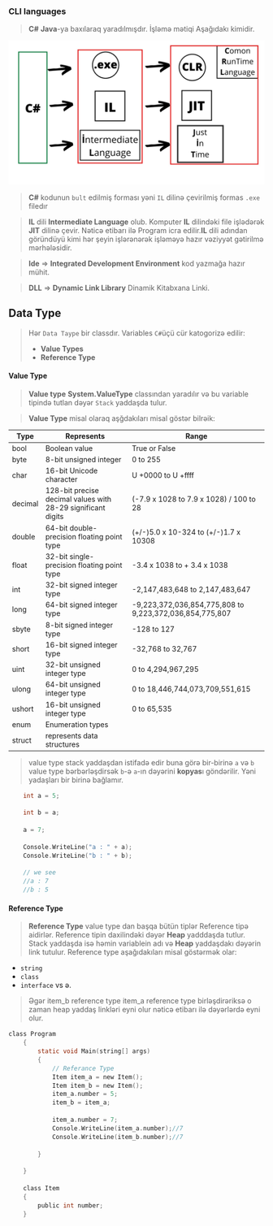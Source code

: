 ### CLI languages
> **C#** **Java**-ya baxılaraq yaradılmışdır.
> İşləmə mətiqi  Aşağıdakı kimidir.

<img src="../Z_Img/Working.jpg">

> **C#** kodunun `bult` edilmiş forması yəni `IL` dilinə çevirilmiş formas `.exe` filedır 

> **IL** dili **Intermediate Language** olub. Komputer **IL** dilindəki file işlədərək **JIT** dilinə çevir. Nəticə etibarı ilə Program icra edilir.**IL** dili adından göründüyü kimi hər şeyin işlərənərək işləməyə hazır  vəziyyət gətirilmə mərhələsidir. 

> **Ide** => **Integrated Development Environment** kod yazmağa hazır mühit. 

> **DLL** => **Dynamic Link Library** Dinamik Kitabxana Linki. 

## Data Type
> Hər `Data Taype` bir classdır. Variables `C#`üçü cür katogorizə edilir:
> - **Value Types** 
> - **Reference Type** 

#### Value Type
>**Value type**  **System.ValueType** classından yaradılır və bu variable tipində tutlan dəyər `Stack` yaddaşda tulur.

>**Value Type** misal olaraq aşğdakıları misal göstər bilrəik:

| Type | Represents | Range |
|--|--|--|
| bool | Boolean value | True or False |
| byte| 8-bit unsigned integer |  0 to 255 |
| char|16-bit Unicode character|  U +0000 to U +ffff |
| decimal| 128-bit precise decimal values with 28-29 significant digits|(-7.9 x 1028  to 7.9 x 1028) / 100  to 28 |
| double| 64-bit double-precision floating point type |(+/-)5.0 x 10-324  to (+/-)1.7 x 10308 |
| float| 32-bit single-precision floating point type | -3.4 x 1038  to + 3.4 x 1038 |
| int| 32-bit signed integer type | -2,147,483,648 to 2,147,483,647 |
| long| 64-bit signed integer type |  -9,223,372,036,854,775,808 to 9,223,372,036,854,775,807 |
|sbyte|8-bit signed integer type|-128 to 127|
|short|  16-bit signed integer type|-32,768 to 32,767|
|uint|32-bit unsigned integer type|0 to 4,294,967,295|
|ulong|64-bit unsigned integer type|0 to 18,446,744,073,709,551,615|
|ushort|16-bit unsigned integer type|0 to 65,535|
|enum|Enumeration types ||
|struct|represents data structures||

> value type stack yaddaşdan istifadə edir buna görə bir-birinə `a` və `b` value type bərbərləşdirsək `b`-ə `a`-ın dəyərini **kopyas**ı göndərilir. Yəni yadaşları bir birinə  bağlamır.

```c
    int a = 5;

    int b = a;

    a = 7;

    Console.WriteLine("a : " + a);
    Console.WriteLine("b : " + b);

    // we see
    //a : 7
    //b : 5
```
#### Reference Type
> **Reference Type** value type dan başqa bütün tiplər Reference tipə aidirlər. Reference tipin daxilindəki dəyər **Heap** yadddaşda tutlur. Stack yaddaşda isə həmin variablein adı və **Heap** yaddaşdakı dəyərin link tutulur. Reference type aşağıdakıları misal göstərmək olar:
- `string`
- `class`
- `interface` vs ə.

> Əgər item_b reference type item_a reference type birləşdirəriksə o zaman heap yaddaş linkləri eyni olur nəticə etibarı ilə dəyərlərdə eyni olur.

```c
class Program
    {
        static void Main(string[] args)
        {
            // Referance Type
            Item item_a = new Item();
            Item item_b = new Item();
            item_a.number = 5;
            item_b = item_a;

            item_a.number = 7;
            Console.WriteLine(item_a.number);//7
            Console.WriteLine(item_b.number);//7

        }

    }

    class Item
    {
        public int number;
    }

```


